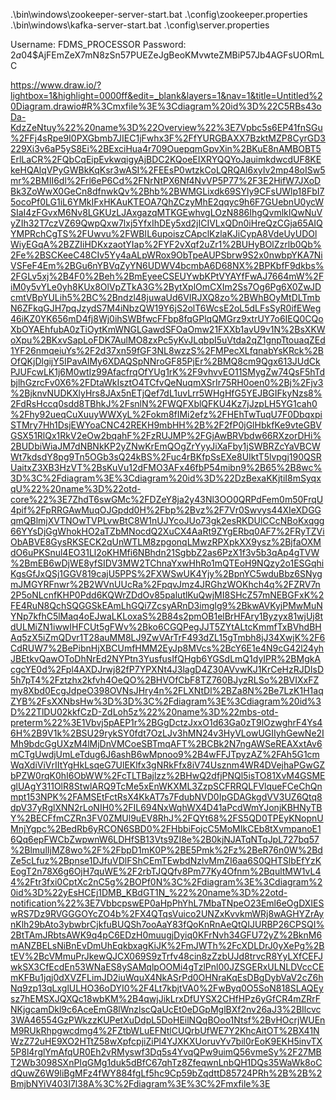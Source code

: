 .\bin\windows\zookeeper-server-start.bat .\config\zookeeper.properties
.\bin\windows\kafka-server-start.bat .\config\server.properties

Username: FDMS_PROCESSOR
Password: $2a$04$AjFEmZeX7mN8zSn57PUEZeJgBeoKMvwteZMBiP57Jb4AGFsUORmLC

https://www.draw.io/?lightbox=1&highlight=0000ff&edit=_blank&layers=1&nav=1&title=Untitled%20Diagram.drawio#R%3Cmxfile%3E%3Cdiagram%20id%3D%22C5RBs43oDa-KdzZeNtuy%22%20name%3D%22Overview%22%3E7Vpbc5s6EP41fnSGu%2FFj4sRpe9I0PXGbmb7JIEC1jFwhx3F%2FfYURGBAXX7BzktMZP8CyrGD3229Xi3v6aP5yS8Ei%2BExciHua4r709OuepqmGpvXin%2BKuE8nAMBOBT5ErlLaCR%2FQbCqEipEvkwqigyAjBDC2KQoeEIXRYQQYoJauimkdwcdUF8KEkeHQAlqVPyGWBkKqKsr3wASI%2FEEsP0wtzkCoLQRQAl6xyIv2mp48oISw5mr%2BMII6dl%2Frl6eP6Cd%2FNrNtPX6Nf4NvVP5P77%2F3E2HifW7JXoDBk3ZoWwX0GeCn8dfnwkQv%2Bhb%2BWMGLixdk69SYly9CFsUWlp18FbI75ocoPf0LG1iL6YMkIFxHKAuKTEOA7QhZCzyMhE2qqyc9h6F7GUebnU0ycWSIaI4zFGvxM6Nv8LGKUzLJAxgazqMTKGEwhvgLOzN886IhgQvmlkIQwNuVyZIh32T7czVZ69QwpQxw7lxj5YfxIhDEy5xd2jICIVLxQDn0iHreQzCGja65AIQYMPRchCgTS%2FUwvu%2FWBIL6upoiszCApclKzlaKJiCypA8VdeUyUDOlWiyEGqA%2BZZIiHDKxzaotYIap%2FYF2vXqf2uZr1%2BUHyBOlZzrlb0Qb%2Fe%2BSCKeeC48CIv5Yy4aALpWRox9ObTpeAUPSbrw9S2x0nwbpYKA7NiVSFeF4Em%2BGu6nYBVqZyYN6UDWV4bcmbA6D68NX%2BPKbfF9dkbs%2FGLv5xj%2B4F0%2Beh%2BmEyeeCSEUYwbKPtVYAYfFwAJ7664mW%2FiM0y5vYLe0yh8KUx8OlVpZTkA3G%2BytXplOmCXIm2Ss7Og6Pg6X0ZwJDcmtVBpYULih5%2BC%2Bndzl48juwaUd6VIRJXQ8zo%2BWhBOyMtDLTmbN6ZFkqGJH7pqJzydS7M4iNbzQW19Y6jS2olT6WcsE2oL5dLFsSyR0ifEWeg46iKZ0YK656mD4fj8Wj0ihSWBfwcFFbp8fqGPlqQMGrz9xtrUY7o6IEQ0CQoXbOYAEhfubA0zTiOytKmWNGLGawdSFOaOmw21FXXb1avU9v1N%2BsXKWoXpu%2BKxvSapLoFDK7AulMO8zxPc5yKvJLqbpI5uVtda2qZ1gnpTtouaqZEd1YF26nmqeiuYs%2F2d37xn59fGF3NL8wzzS%2FMPecXLfqnabYsKRck%2BOfQKjDlgijY5IPavAlMy6XDAQSpNNroGF85PjEr%2BMQ8cm9Qgx613JUdCkPJUFcwLK1j6M0wtIz99AfacfrqOfYUg1rK%2F9vhvvEO11SMygZw74QsF5hTdbjlhGzrcFv0X6%2FDtaWkIsztO4TCfvQeNuqmXSrIr75RH0oen0%2Bj%2Fjv3%2BjknvNUDKXlyHrs8JAx5nETjQef7dL1uvLrr5WHgHfG5YEJBGIFkyNzs8%2FdRsHccq0sdd8TBhkJ%2FsnlN%2FWQFXblQFKU4Kz7jJzpLH5YG1cah0%2Fhy92ueqCuXuuyWWXyL%2Fokm8fIMi2efz%2FHEhTwTuqU7F0DbqxpiSTMry7Hh1DsjEWYoaCNC42REKH9mbHH%2B%2F2fP0jGlHbkfKe9vteGBVGSX51RlQx1RkV2eOw2bqahF%2FzRUJMP%2FGjAwBRVbdw66RXzorDHi%2BUDbiWiaJM7dNBNkKP2yZNwKrEmQOgZrYyyJiXaFby1jSWBRZcYaVBCWWt7kdsdY8pg9Tn5OGb3sQ24kBS%2Fuc4rBKfpSsEXe8UIktT5lvpgj190QSRUaitxZ3XB3HzVT%2BsKuVu12dFMO3AFx46fbP54mibn9%2B65%2B8wc%3D%3C%2Fdiagram%3E%3Cdiagram%20id%3D%22DzBexaKKjtiI8mSyqxqU%22%20name%3D%22otd-core%22%3E7ZhdT6swGMc%2FDZeY8ja2y43Nl3OO0QRPdFem0m50FrqU4pif%2FpRRGAwMuqOJGpdd0H%2Fbp%2Bvz%2F7Vr0Swvys44XIeXDGGqmQBlmjXVTNOwTVPLvwBtC8W1nUJYcoJUo73gk2esRKDUlCCcNBoKxqgg66YYsDjGgWhokHO2aTZbMNocdQ2XuCX4AaRt9ZYgERbq0AF7%2FRyTZViObABVE8GysRKSECK2qUnWTLM8zpgonqLMwzRPXpkXX9ysz%2BjfaOXMdO6uPKSnul4EO31Ll2oKHMfi6NBhdn21SgbbZ2as6PzX1f3v5b3qAp4gTVW%2BmEB6wDjWE8yfSIDV3MW2TChnaYxwHhRo1mQTEoH9NQzy2o1ESGqhiKgsGfJxQSj1GGV819cajU5PPS%2FXWSwUK4Yjy%2BpnYC5wduBbz6SNygmJMGYRFnwr%2B2WVnUUcRa%2FpqvJmz4JRGhzWOKhch4q%2FZRV7n2P5oNLcnfKHP0Pdd6KQWrZDdOv85palutlKuQwjMI8SHcZ57mNEBGFxK%2FE4RuN8QchSQGGSkEAmLhGQi7ZcsyARnD3imglg9%2BkwAVKyjPMwMuNYNp7kfhC5lMaq4oEJwaLKLoxaS%2B84s2pmOB1elBrHFAry1Byzyx81wjUj8tdULMiZN1iwwIHFCUt5gFWv%2Bko6CGQPegJJT5ZYtALtcKmmfTxBVhdBHAq5zX5iZmQDvr1T28auMM8LJ9ZwVArTrF493dZL15gTmbh8jJ34XwjK%2F6CdRUW7%2BePibnHjXBCUmfHMM2EyJp8MVcs%2BcY6E1e4N9cG42l24yhJBEtkvQawOToDhNrEd2NYPtn3YusfusIfQHgb6YGSdLmQ1dyIPR%2BMgkAcgcYE0d%2Fpl4AXDJrwj82fP7YPXNt4J3lagD4Z30AVvwKJ1KrCeHzRJDIsD5h7pT4%2Fztzhx2kfvh4OeQO%2BHVOfCbF8TZ760BJyzRLSo%2BVIXxFZmy8Xbd0EcgJdpeO398OVNsJHry4n%2FLXNtDl%2BZa8N%2Be7LzK1H1aqZYB%2FsXXNbsHw%3D%3D%3C%2Fdiagram%3E%3Cdiagram%20id%3D%22TlDU02kkfCzD-ZdLoh5z%22%20name%3D%22mbs-otd-preterm%22%3E1Vbvj5pAEP1r%2BGgDctzJxxO1d63Ga0zT9lOzwghrF4Ys46H%2B9V1k%2BSU29rykSY0fdt7OzLJv3hMN24v3HyVLowUGIIyhGewNe2IMh9bdcGgUXzM4lMjDnVMCoeSBTmqAFT%2BCBk2N7ngAWSeREAXxtAv6mCTgUwdjUmLeTdug6J6ashB6wMpnoo9%2B4wFFJTpyzAZ%2FAh5G1cmWqXdiViVrIItYgHkLsqeG7UlEKlfx3gNRkFfx8iV74Usznm4WR4DVejhaPGwGZbPZW0rqK0hI6ObWW%2FcTLTBajlzz%2BHwQ2dfjPNQl5isTO81XvM4GSMEglUAgY311OlR8StwlARQ9TcMe5xEnWKXML3ZzpSCFRRQLFVlqueFCeChQnmpt153NPK%2FAMSEtFctRsX4KkAT7s7FdubNVD0IpGDAGkgdVV3UZ6Qtq8dpV37yRglXNN2rLoNIH0%2FIL694NxWqhWX4D41aPcdWmYJonjKBHNyTBY%2BECFfmCZRn3FV0ZMUl9uEV8RhJ%2FQYt68%2FS5QD0TPEyKNopnUMnjYgpc%2BedRb6yRCON6SBD0%2FHbbiFojcC5MoMIkCEb8tXvmpanoE16Qq6epFWCbZwpwnW6LDHfSB13Vts9ZI8e%2B0kjNJATqNTqJpL727bq57%2BlmulIjMZ8wo%2F%2FbpD1mK0P%2BE5Pmk%2Fz%2BeR76n0W%2BdZe5cLfuz%2Bpnse1DJfuVDlFShCEmTEwbdNzlvMmZI6aa6S0QHTSlbEfYzKEogT2n78X6g6OjH7quWE%2F2rbTJQQfv8Pm77Ky4Ofnm%2BqultMW1vL44%2Ftr3fxi0CptXc2nC5g%2BOPf0N%3C%2Fdiagram%3E%3Cdiagram%20id%3D%22yEsHCEj1DMB_KBdGT1N_%22%20name%3D%22otd-notification%22%3E7VbbcpswEP0aHpPhYhL7MbaTNpeO23Eml6eOgDXIESwRS7Dz9RVGGGOYcZO4b%2FX4QTqsVuico2UNZxKvvkmWRj8wAGHYZrAynKlh29bAto3ybwbrCjkfuBUQSh7ooAaY83fQoKnRnAeQtQIJURBP26CPSQI%2BtTAmJRbtsAWK9q4pC6EDzH0muugjDyiq0KFrNvh34GFU72yZ%2BknM6mANZBELsNiBnEvDmUhEqkbxagKiJK%2FmJWTh%2FcXDLDrJ0yXePg%2BtEV%2BcVMmuPrJkewQJCX069S9zTrfv48cin8zZzbUJd8trvcR8YyLXfCEFJwkSX3CfEcdEn53WNaES8ySAMqlpOOMi4gTzlPnl00JZSGERxULNLDVccCEmKFBu1jqj0dXVZFLimJD2iuWquX4NkASrPd0OHNraKqEsDBgDybVaV2cZ6hNq9zp13qLxglULHO36oDYI0%2F4Lt7kbjtVA0%2FwByq0O5SoN818SLAQEysz7hEMSXJQXQc18wbKM%2B4qwjJikLrxDfUYSX2CHfHPz6yGfCR4mZRrFNKjgcamDkl9c6AceEmG8lWnzlscQaUcEt0eDGpMglBXf2nv26aJ3%2BIlcvc3WA46554GzPWkzzKUPetXuDdpL5DoHEilNQqBOoo1Ntsf%2BvHOcrjWUEnM9RUkRhpgwcdmg4%2FZtbWLuEFNtlCUQrbUfWE7Y2KhcAitOT%2BX41NWzZ72uHE9XO2HTtZ58wXpfcpjiZiPl4YJXKXUoruvYv7bil0rEoK9EKH5invTX5P8l4rglYmAfqUR0Eh2vRMyswf3Dq5s4YvqQPw9uimQ56vmeSy%2F27MBT2Wb3098SXnPIqGMg1duk5dBfC67qhTz8ZfeqwnLnbQH1DQs35WaWk8oCdQuwZ6W9liBgMFz4fWY884fgLf5hc9Cp59bZqdttD85724PRh%2B%2B%2BmjbNYiV403I7l38A%3C%2Fdiagram%3E%3C%2Fmxfile%3E
